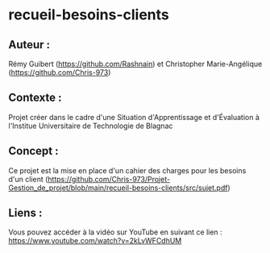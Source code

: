 # recueil-besoins-clients

## Auteur :

Rémy Guibert (https://github.com/Rashnain) et Christopher Marie-Angélique (https://github.com/Chris-973)

## Contexte :

Projet créer dans le cadre d'une Situation d'Apprentissage et d'Évaluation à l'Institue Universitaire de Technologie de Blagnac

## Concept :

Ce projet est la mise en place d'un cahier des charges pour les besoins d'un client (https://github.com/Chris-973/Projet-Gestion_de_projet/blob/main/recueil-besoins-clients/src/sujet.pdf)

## Liens :

Vous pouvez accéder à la vidéo sur YouTube en suivant ce lien : https://www.youtube.com/watch?v=2kLvWFCdhUM
